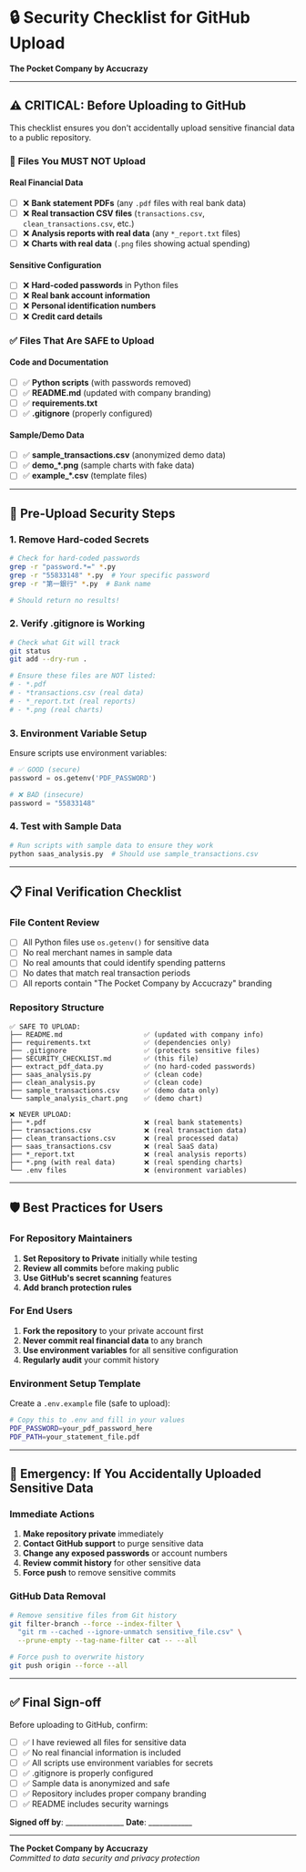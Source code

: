 # 🔒 Security Checklist for GitHub Upload
**The Pocket Company by Accucrazy**

---

## ⚠️ **CRITICAL: Before Uploading to GitHub**

This checklist ensures you don't accidentally upload sensitive financial data to a public repository.

### 🚫 **Files You MUST NOT Upload**

#### **Real Financial Data**
- [ ] ❌ **Bank statement PDFs** (any `.pdf` files with real bank data)
- [ ] ❌ **Real transaction CSV files** (`transactions.csv`, `clean_transactions.csv`, etc.)
- [ ] ❌ **Analysis reports with real data** (any `*_report.txt` files)
- [ ] ❌ **Charts with real data** (`.png` files showing actual spending)

#### **Sensitive Configuration**
- [ ] ❌ **Hard-coded passwords** in Python files
- [ ] ❌ **Real bank account information**
- [ ] ❌ **Personal identification numbers**
- [ ] ❌ **Credit card details**

### ✅ **Files That Are SAFE to Upload**

#### **Code and Documentation**
- [ ] ✅ **Python scripts** (with passwords removed)
- [ ] ✅ **README.md** (updated with company branding)
- [ ] ✅ **requirements.txt**
- [ ] ✅ **.gitignore** (properly configured)

#### **Sample/Demo Data**
- [ ] ✅ **sample_transactions.csv** (anonymized demo data)
- [ ] ✅ **demo_*.png** (sample charts with fake data)
- [ ] ✅ **example_*.csv** (template files)

---

## 🔧 **Pre-Upload Security Steps**

### **1. Remove Hard-coded Secrets**
```bash
# Check for hard-coded passwords
grep -r "password.*=" *.py
grep -r "55833148" *.py  # Your specific password
grep -r "第一銀行" *.py  # Bank name

# Should return no results!
```

### **2. Verify .gitignore is Working**
```bash
# Check what Git will track
git status
git add --dry-run .

# Ensure these files are NOT listed:
# - *.pdf
# - *transactions.csv (real data)
# - *_report.txt (real reports)
# - *.png (real charts)
```

### **3. Environment Variable Setup**
Ensure scripts use environment variables:
```python
# ✅ GOOD (secure)
password = os.getenv('PDF_PASSWORD')

# ❌ BAD (insecure)
password = "55833148"
```

### **4. Test with Sample Data**
```bash
# Run scripts with sample data to ensure they work
python saas_analysis.py  # Should use sample_transactions.csv
```

---

## 📋 **Final Verification Checklist**

### **File Content Review**
- [ ] All Python files use `os.getenv()` for sensitive data
- [ ] No real merchant names in sample data
- [ ] No real amounts that could identify spending patterns
- [ ] No dates that match real transaction periods
- [ ] All reports contain "The Pocket Company by Accucrazy" branding

### **Repository Structure**
```
✅ SAFE TO UPLOAD:
├── README.md                    ✅ (updated with company info)
├── requirements.txt             ✅ (dependencies only)
├── .gitignore                   ✅ (protects sensitive files)
├── SECURITY_CHECKLIST.md        ✅ (this file)
├── extract_pdf_data.py          ✅ (no hard-coded passwords)
├── saas_analysis.py             ✅ (clean code)
├── clean_analysis.py            ✅ (clean code)
├── sample_transactions.csv      ✅ (demo data only)
└── sample_analysis_chart.png    ✅ (demo chart)

❌ NEVER UPLOAD:
├── *.pdf                        ❌ (real bank statements)
├── transactions.csv             ❌ (real transaction data)
├── clean_transactions.csv       ❌ (real processed data)
├── saas_transactions.csv        ❌ (real SaaS data)
├── *_report.txt                 ❌ (real analysis reports)
├── *.png (with real data)       ❌ (real spending charts)
└── .env files                   ❌ (environment variables)
```

---

## 🛡️ **Best Practices for Users**

### **For Repository Maintainers**
1. **Set Repository to Private** initially while testing
2. **Review all commits** before making public
3. **Use GitHub's secret scanning** features
4. **Add branch protection rules**

### **For End Users**
1. **Fork the repository** to your private account first
2. **Never commit real financial data** to any branch
3. **Use environment variables** for all sensitive configuration
4. **Regularly audit** your commit history

### **Environment Setup Template**
Create a `.env.example` file (safe to upload):
```bash
# Copy this to .env and fill in your values
PDF_PASSWORD=your_pdf_password_here
PDF_PATH=your_statement_file.pdf
```

---

## 🚨 **Emergency: If You Accidentally Uploaded Sensitive Data**

### **Immediate Actions**
1. **Make repository private** immediately
2. **Contact GitHub support** to purge sensitive data
3. **Change any exposed passwords** or account numbers
4. **Review commit history** for other sensitive data
5. **Force push** to remove sensitive commits

### **GitHub Data Removal**
```bash
# Remove sensitive files from Git history
git filter-branch --force --index-filter \
  "git rm --cached --ignore-unmatch sensitive_file.csv" \
  --prune-empty --tag-name-filter cat -- --all

# Force push to overwrite history
git push origin --force --all
```

---

## ✅ **Final Sign-off**

Before uploading to GitHub, confirm:

- [ ] ✅ I have reviewed all files for sensitive data
- [ ] ✅ No real financial information is included
- [ ] ✅ All scripts use environment variables for secrets
- [ ] ✅ .gitignore is properly configured
- [ ] ✅ Sample data is anonymized and safe
- [ ] ✅ Repository includes proper company branding
- [ ] ✅ README includes security warnings

**Signed off by**: ________________ **Date**: ____________

---

**The Pocket Company by Accucrazy**  
*Committed to data security and privacy protection* 